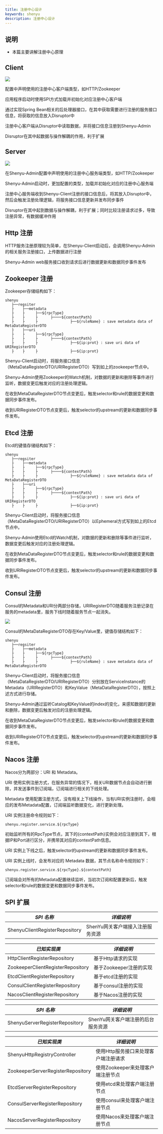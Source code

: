 ```yaml
---
title: 注册中心设计
keywords: shenyu
description: 注册中心设计
---
```


## 说明

* 本篇主要讲解注册中心原理

## Client

![](/img/shenyu/register/client.png)

配置中声明使用的注册中心客户端类型，如HTTP/Zookeeper

应用程序启动时使用SPI方式加载并初始化对应注册中心客户端

通过实现Spring Bean相关的后处理器接口，在其中获取需要进行注册的服务接口信息，将获取的信息放入Disruptor中

注册中心客户端从Disruptor中读取数据，并将接口信息注册到Shenyu-Admin

Disruptor在其中起数据与操作解耦的作用，利于扩展

## Server 

![](/img/shenyu/register/server.png)

在Shenyu-Admin配置中声明使用的注册中心服务端类型，如HTTP/Zookeeper

Shenyu-Admin启动时，更加配置的类型，加载并初始化对应的注册中心服务端

注册中心服务端收到Shenyu-Client注册的接口信息后，将其放入Disruptor中，然后会触发注册处理逻辑，将服务接口信息更新并发布同步事件

Disruptor在其中起到数据与操作解耦，利于扩展；同时比较注册请求过多，导致注册异常，有数据缓冲作用

## Http 注册

HTTP服务注册原理较为简单，在Shenyu-Client启动后，会调用Shenyu-Admin的相关服务注册接口，上传数据进行注册

Shenyu-Admin web服务接口收到请求后进行数据更新和数据同步事件发布

## Zookeeper 注册

Zookeeper存储结构如下：

```
shenyu
   ├──regsiter
   ├    ├──metadata
   ├    ├     ├──${rpcType}
   ├    ├     ├      ├────${contextPath}
   ├    ├     ├               ├──${ruleName} : save metadata data of MetaDataRegisterDTO
   ├    ├──uri
   ├    ├     ├──${rpcType}
   ├    ├     ├      ├────${contextPath}
   ├    ├     ├               ├──${ip:prot} : save uri data of URIRegisterDTO
   ├    ├     ├               ├──${ip:prot}
```

Shenyu-Client启动时，将服务接口信息（MetaDataRegisterDTO/URIRegisterDTO）写到如上的zookeeper节点中。

Shenyu-Admin使用Zookeeper的Watch机制，对数据的更新和删除等事件进行监听，数据变更后触发对应的注册处理逻辑。

在收到MetaDataRegisterDTO节点变更后，触发selector和rule的数据变更和数据同步事件发布。

收到URIRegisterDTO节点变更后，触发selector的upstream的更新和数据同步事件发布。

## Etcd 注册

Etcd的键值存储结构如下：

```
shenyu
   ├──regsiter
   ├    ├──metadata
   ├    ├     ├──${rpcType}
   ├    ├     ├      ├────${contextPath}
   ├    ├     ├               ├──${ruleName} : save metadata data of MetaDataRegisterDTO
   ├    ├──uri
   ├    ├     ├──${rpcType}
   ├    ├     ├      ├────${contextPath}
   ├    ├     ├               ├──${ip:prot} : save uri data of URIRegisterDTO
   ├    ├     ├               ├──${ip:prot}
```

Shenyu-Client启动时，将服务接口信息（MetaDataRegisterDTO/URIRegisterDTO）以Ephemeral方式写到如上的Etcd节点中。

Shenyu-Admin使用Etcd的Watch机制，对数据的更新和删除等事件进行监听，数据变更后触发对应的注册处理逻辑。

在收到MetaDataRegisterDTO节点变更后，触发selector和rule的数据变更和数据同步事件发布。

收到URIRegisterDTO节点变更后，触发selector的upstream的更新和数据同步事件发布。

## Consul 注册

Consul的Metadata和URI分两部分存储，URIRegisterDTO随着服务注册记录在服务的metadata里，服务下线时随着服务节点一起消失。

![](/img/shenyu/register/Consul-ui.png)

Consul的MetaDataRegisterDTO存在Key/Value里，键值存储结构如下：

```
shenyu
   ├──regsiter
   ├    ├──metadata
   ├    ├     ├──${rpcType}
   ├    ├     ├      ├────${contextPath}
   ├    ├     ├               ├──${ruleName} : save metadata data of MetaDataRegisterDTO

```

Shenyu-Client启动时，将服务接口信息（MetaDataRegisterDTO/URIRegisterDTO）分别放在ServiceInstance的Metadata（URIRegisterDTO）和KeyValue（MetaDataRegisterDTO），按照上述方式进行存储。

Shenyu-Admin通过监听Catalog和KeyValue的index的变化，来感知数据的更新和删除，数据变更后触发对应的注册处理逻辑。

在收到MetaDataRegisterDTO节点变更后，触发selector和rule的数据变更和数据同步事件发布。

收到URIRegisterDTO节点变更后，触发selector的upstream的更新和数据同步事件发布。

## Nacos 注册

Nacos分为两部分：URI 和 Metadata。

URI 使用实例注册方式，在服务异常的情况下，相关URI数据节点会自动进行删除，并发送事件到订阅端，订阅端进行相关的下线处理。

Metadata 使用配置注册方式，没有相关上下线操作，当有URI实例注册时，会相应的发布Metadata配置，订阅端监听数据变化，进行更新处理。

URI 实例注册命令规则如下：

```
shenyu.register.service.${rpcType}
```

初始监听所有的RpcType节点，其下的{contextPath}实例会对应注册到其下，根据IP和Port进行区分，并携带其对应的contextPath信息。

URI 实例上下线之后，触发selector的upstream的更新和数据同步事件发布。

URI 实例上线时，会发布对应的 Metadata 数据，其节点名称命令规则如下：

```
shenyu.register.service.${rpcType}.${contextPath}
```

订阅端会对所有的Metadata配置继续监听，当初次订阅和配置更新后，触发selector和rule的数据变更和数据同步事件发布。

## SPI 扩展

| *SPI 名称*                       | *详细说明*               |
| -------------------------------- | --------------------------- |
| ShenyuClientRegisterRepository     | ShenYu网关客户端接入注册服务资源      |

| *已知实现类*                      | *详细说明*               |
| -------------------------------- | --------------------------- |
| HttpClientRegisterRepository     | 基于Http请求的实现 |
| ZookeeperClientRegisterRepository| 基于Zookeeper注册的实现 |
| EtcdClientRegisterRepository     | 基于etcd注册的实现 |
| ConsulClientRegisterRepository   | 基于consul注册的实现 |
| NacosClientRegisterRepository    | 基于Nacos注册的实现 |


| *SPI 名称*                       | *详细说明*                 |
| -------------------------------- | ----------------------------- |
| ShenyuServerRegisterRepository     | ShenYu网关客户端注册的后台服务资源      |

| *已知实现类*                       | *详细说明*                 |
| -------------------------------- | ----------------------------- |
| ShenyuHttpRegistryController       | 使用Http服务接口来处理客户端注册请求        |
| ZookeeperServerRegisterRepository| 使用Zookeeper来处理客户端注册节点 |
| EtcdServerRegisterRepository     | 使用etcd来处理客户端注册节点 |
| ConsulServerRegisterRepository   | 使用consul来处理客户端注册节点 |
| NacosServerRegisterRepository    | 使用Nacos来处理客户端注册节点 |
